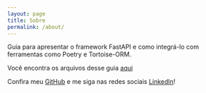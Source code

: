 ```yaml
---
layout: page
title: Sobre
permalink: /about/
---
```


Guia para apresentar o framework FastAPI e como integrá-lo com ferramentas como Poetry e Tortoise-ORM.

Você encontra os arquivos desse guia [aqui](https://github.com/luikymagno/fastapi-guide)

Confira meu [GitHub](https://github.com/luikymagno) e me siga nas redes sociais [LinkedIn](https://www.linkedin.com/in/luiky-vasconcelos/)!